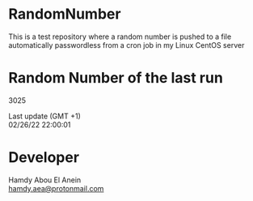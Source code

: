 # RandomNumber    
This is a test repository where a random number is pushed to a file automatically passwordless from a cron job in my Linux CentOS server    
# Random Number of the last run   
3025
      
Last update (GMT +1)    
02/26/22 22:00:01
# Developer    
Hamdy Abou El Anein   
hamdy.aea@protonmail.com
